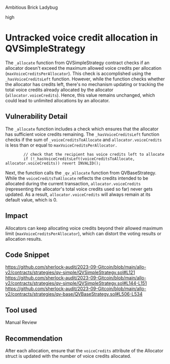 Ambitious Brick Ladybug

high

# Untracked voice credit allocation in QVSimpleStrategy
The `_allocate` function from QVSimpleStrategy contract checks if an allocator doesn't exceed the maximum allowed voice credits per allocation (`maxVoiceCreditsPerAllocator`). This check is accomplished using the `_hasVoiceCreditsLeft` function. However, while the function checks whether the allocator has credits left, there's no mechanism updating or tracking the total voice credits already allocated by the allocator (`allocator.voiceCredits`). Hence, this value remains unchanged, which could lead to unlimited allocations by an allocator.

## Vulnerability Detail
The `_allocate` function includes a check which ensures that the allocator has sufficient voice credits remaining. The `_hasVoiceCreditsLeft` function checks if the sum of `_voiceCreditsToAllocate` and `allocator.voiceCredits` is less than or equal to `maxVoiceCreditsPerAllocator.`

```solidity
        // check that the recipient has voice credits left to allocate
        if (!_hasVoiceCreditsLeft(voiceCreditsToAllocate, allocator.voiceCredits)) revert INVALID();
```
Next, the function calls the `_qv_allocate` function from QVBaseStrategy. While the `voiceCreditsToAllocate` reflects the credits intended to be allocated during the current transaction, `allocator.voiceCredits` (representing the allocator's total voice credits used so far) never gets updated. As a result, `allocator.voiceCredits` will always remain at its default value, which is 0.


## Impact
Allocators can keep allocating voice credits beyond their allowed maximum limit (`maxVoiceCreditsPerAllocator`), which can distort the voting results or allocation results.
## Code Snippet
https://github.com/sherlock-audit/2023-09-Gitcoin/blob/main/allo-v2/contracts/strategies/qv-simple/QVSimpleStrategy.sol#L121
https://github.com/sherlock-audit/2023-09-Gitcoin/blob/main/allo-v2/contracts/strategies/qv-simple/QVSimpleStrategy.sol#L144-L151
https://github.com/sherlock-audit/2023-09-Gitcoin/blob/main/allo-v2/contracts/strategies/qv-base/QVBaseStrategy.sol#L506-L534
## Tool used

Manual Review

## Recommendation
After each allocation, ensure that the `voiceCredits` attribute of the Allocator struct is updated with the number of voice credits allocated.